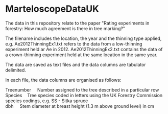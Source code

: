 # MarteloscopeDataUK
The data in this repository relate to the paper "Rating experiments in forestry: How much agreement is there in tree marking?"

The filename includes the location, the year and the thinning type applied, e.g. Ae2012ThinningEx1.txt refers to the data from a low-thinning experiment held ar Ae in 2012. Ae2012ThinningEx2.txt contains the data of a crown-thinning experiment held at the same location in the same year.

The data are saved as text files and the data columns are tabulator delimited.

In each file, the data columns are organised as follows:

Treenumber    &nbsp; Number assigned to the tree described in a particular row <br>
Species       &nbsp;&nbsp; Tree species coded in letters using the UK Forestry Commission species codings, e.g. SS - Sitka spruce <br>
dbh           &nbsp;&nbsp;&nbsp; Stem diameter at breast height (1.3 m above ground level) in cm <br>

